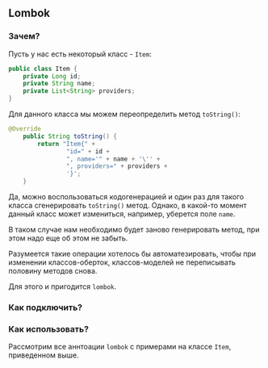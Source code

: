 ## Lombok
### Зачем?
Пусть у нас есть некоторый класс - `Item`:
```java
public class Item {
    private Long id;
    private String name;
    private List<String> providers;
}
```

Для данного класса мы можем переопределить метод `toString()`:
```java
@Override
    public String toString() {
        return "Item{" +
                "id=" + id +
                ", name='" + name + '\'' +
                ", providers=" + providers +
                '}';
    }
```

Да, можно воспользоваться кодогенерацией и один раз для такого класса сгенерировать `toString()` метод.
Однако, в какой-то момент данный класс может измениться, например, уберется поле `name`.

В таком случае нам необходимо будет заново генерировать метод, при этом надо еще об этом не забыть.

Разумеется такие операции хотелось бы автоматезировать, чтобы при изменении классов-оберток, классов-моделей не переписывать половину методов снова.

Для этого и пригодится `lombok`.

### Как подключить?
### Как использовать?
Рассмотрим все аннтоации `lombok` с примерами на классе `Item`, приведенном выше.
